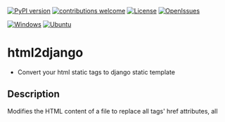 
<!-- Badges -->
[![PyPI version](https://badge.fury.io/py/html2django.svg)](https://pypi.org/project/html2django/)
[![contributions welcome](https://img.shields.io/badge/contributions-welcome-brightgreen.svg?style=flat)](https://github.com/haxsysgit/html2django/)
[![License](https://img.shields.io/github/license/haxsysgit/html2django?color=brightgreen)](https://github.com/haxsysgit/html2django/blob/main/license.md)
[![OpenIssues](https://img.shields.io/github/issues/haxsysgit/html2django?color=important)](https://github.com/haxsysgit/html2django/issues)
<!--LineBreak-->
[![Windows](https://img.shields.io/badge/Windows-white?style=flat-square&logo=windows&logoColor=blue)](https://github.com/haxsysgit/html2django/)
[![Ubuntu](https://img.shields.io/badge/Ubuntu-white?style=flat-square&logo=ubuntu&logoColor=E95420)](https://github.com/haxsysgit/html2django/)
<!-- Badges -->

# html2django

- Convert your html static tags to django static template

## Description

Modifies the HTML content of a file to replace all <link> tags' href attributes, all <script> tags' src attributes, and all <img> src attributes by default, also provides support for custom modification of tags and attribute with Django template tags, and adds {% load static %} to the beginning of the file.


## Installation

To use the function, simply install the package with pip, by default beautifulsoup4 library will be in install using the code below but incase there is any problem, you can install it via pip:

```bash
    pip install html2django
```

## Usage

```python

from djangohtml import djangoify

djangoify('index.html') 
# modify the index.html file in place
```

## Example

Suppose you have an HTML file named index.html that looks like this:

```html

<!DOCTYPE html>
<html>
<head>
    <title>My Website</title>
    <link rel="stylesheet" href="styles.css">
    <script src="script.js"></script>
</head>
<body>
    <h1>Hello, World!</h1>
    <img src="image.png">
</body>
</html>
```

Running the djangoify() function on this file: 

```python

    djangoify('index.html')
``` 

will modify the file to look like this:

```html

    {% load static %}
    <!DOCTYPE html>
    <html>
    <head>
        <title>My Website</title>
        <link href="{% static 'styles.css' %}" rel="stylesheet">
        <script src="{% static 'script.js' %}"></script>
    </head>
    <body>
        <h1>Hello, World!</h1>
        <img src="{% static 'image.png' %}">
    </body>
    </html>
```

Here, the <link>, <script>, and <img> tags' href and src attributes have been replaced with Django template tags, and {% load static %} has been added to the beginning of the file.

# Parameters

    - file (str): The path to the input HTML file.
    - custom_tag (str): Custom html tag to modify. To be used with the custom_attr parameter.
    - custom_attr (str): Custom html attribute of the custom_tag.
    - custom_value (any): The value of the - custom attribute.

# Returns

None: The function modifies the input file in place.

# Raises

FileNotFoundError: If the input file cannot be found or accessed.



# Authors

- [@haxsys](https://github.com/devoply-dev)